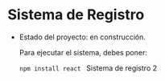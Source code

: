 <h1> Sistema de Registro </h1>

- Estado del proyecto: en construcción.

  Para ejecutar el sistema, debes poner:

  ```npm install react ```
Sistema de registro 2
